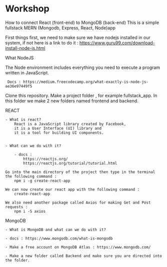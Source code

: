 # Workshop

How to connect React (front-end) to MongoDB (back-end)
	This is a simple fullstack MERN (Mongodb, Express, React, Node)app 

First things first, we need to make sure we have nodejs installed in our system, if not here is a link to do it :
            https://www.guru99.com/download-install-node-js.html

What NodeJS

The Node environment includes everything you need to execute a program written in JavaScript.

     Docs : https://medium.freecodecamp.org/what-exactly-is-node-js-ae36e97449f5


Clone this repository.
Make a project folder , for example fullstack_app.
In this folder we make 2 new folders named frontend and backend.

         
REACT
	
	- What is react? 
	    React is a JavaScript library created by Facebook, 
		it is a User Interface (UI) library and
		it is a tool for building UI components.


	- What can we do with it? 

		- docs : 
            https://reactjs.org/
			https://reactjs.org/tutorial/tutorial.html

	Go into the main directory of the project then type in the terminal the following command :
        npm i -g create-react-app

    We can now create our react app with the following command :
        create-react-app

    We also need another package called Axios for making Get and Post requests : 
        npm i -S axios       


MongoDB

	- What is MongoDB and what can we do with it?

	- docs : https://www.mongodb.com/what-is-mongodb

	- Make a free account on MongoDB Atlas : https://www.mongodb.com/		

    - Make a new folder called Backend and make sure you are directed into the folder.